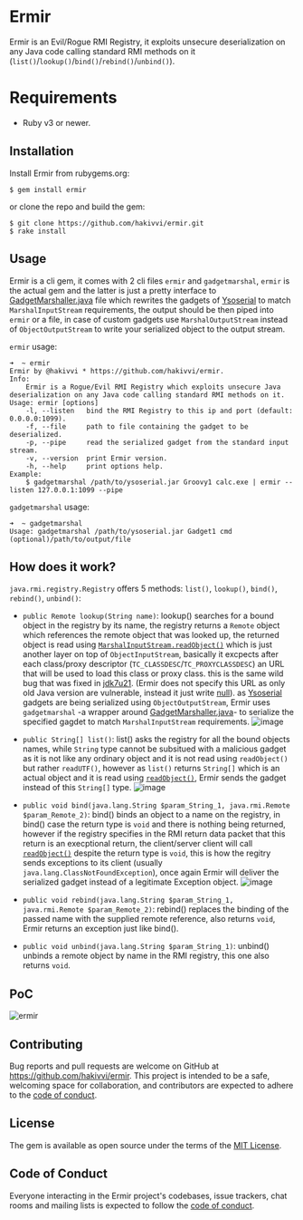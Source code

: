 # Ermir

Ermir is an Evil/Rogue RMI Registry, it exploits unsecure deserialization on any Java code calling standard RMI methods on it (`list()`/`lookup()`/`bind()`/`rebind()`/`unbind()`).

# Requirements

- Ruby v3 or newer.

## Installation

Install Ermir from rubygems.org:

    $ gem install ermir

or clone the repo and build the gem:

    $ git clone https://github.com/hakivvi/ermir.git
    $ rake install

## Usage

Ermir is a cli gem, it comes with 2 cli files `ermir` and `gadgetmarshal`, `ermir` is the actual gem and the latter is just a pretty interface to [GadgetMarshaller.java](https://github.com/hakivvi/ermir/blob/main/helpers/gadgetmarshaller/GadgetMarshaller.java) file which rewrites the gadgets of [Ysoserial](https://github.com/frohoff/ysoserial) to match `MarshalInputStream` requirements, the output should be then piped into `ermir` or a file, in case of custom gadgets use `MarshalOutputStream` instead of `ObjectOutputStream` to write your serialized object to the output stream.

`ermir` usage:
```console
➜  ~ ermir
Ermir by @hakivvi * https://github.com/hakivvi/ermir.
Info:
    Ermir is a Rogue/Evil RMI Registry which exploits unsecure Java deserialization on any Java code calling standard RMI methods on it.
Usage: ermir [options]
    -l, --listen   bind the RMI Registry to this ip and port (default: 0.0.0.0:1099).
    -f, --file     path to file containing the gadget to be deserialized.
    -p, --pipe     read the serialized gadget from the standard input stream.
    -v, --version  print Ermir version.
    -h, --help     print options help.
Example:
    $ gadgetmarshal /path/to/ysoserial.jar Groovy1 calc.exe | ermir --listen 127.0.0.1:1099 --pipe
```
`gadgetmarshal` usage:
```console
➜  ~ gadgetmarshal
Usage: gadgetmarshal /path/to/ysoserial.jar Gadget1 cmd (optional)/path/to/output/file
```

## How does it work?
`java.rmi.registry.Registry` offers 5 methods: `list()`, `lookup()`, `bind()`, `rebind()`, `unbind()`:
- `public Remote lookup(String name)`: lookup() searches for a bound object in the registry by its name, the registry returns a `Remote` object which references the remote object that was looked up, the returned object is read using [`MarshalInputStream.readObject()`](http://hg.openjdk.java.net/jdk8u/jdk8u/jdk/file/jdk8u232-ga/src/share/classes/sun/rmi/registry/RegistryImpl_Stub.java#l127) which is just another layer on top of `ObjectInputStream`, basically it excpects after each class/proxy descriptor (`TC_CLASSDESC`/`TC_PROXYCLASSDESC`) an URL that will be used to load this class or proxy class. this is the same wild bug that was fixed in [jdk7u21](https://docs.oracle.com/javase/7/docs/technotes/guides/rmi/enhancements-7.html). (Ermir does not specify this URL as only old Java version are vulnerable, instead it just write [null](https://github.com/hakivvi/ermir/blob/240880237eb3a565daf1f5d79be19ac1d21cb4c8/helpers/gadgetmarshaller/GadgetMarshaller.java#L54)). as [Ysoserial](https://github.com/frohoff/ysoserial) gadgets are being serialized using `ObjectOutputStream`, Ermir uses `gadgetmarshal` -a wrapper around [GadgetMarshaller.java](https://github.com/hakivvi/ermir/blob/main/helpers/gadgetmarshaller/GadgetMarshaller.java)- to serialize the specified gagdet to match `MarshalInputStream` requirements.
![image](https://user-images.githubusercontent.com/67718634/173961275-4702c692-412c-4fe1-b593-ab2a26b9bd07.png)

- `public String[] list()`: list() asks the registry for all the bound objects names, while `String` type cannot be subsitued with a malicious gadget as it is not like any ordinary object and it is not read using `readObject()` but rather `readUTF()`, however as `list()` returns `String[]` which is an actual object and it is read using [`readObject()`](http://hg.openjdk.java.net/jdk8u/jdk8u/jdk/file/jdk8u232-ga/src/share/classes/sun/rmi/registry/RegistryImpl_Stub.java#l95), Ermir sends the gadget instead of this `String[]` type.
![image](https://user-images.githubusercontent.com/67718634/173961470-9b0092e4-afbe-4710-8a68-60851e59bb54.png)

- `public void bind(java.lang.String $param_String_1, java.rmi.Remote $param_Remote_2)`: bind() binds an object to a name on the registry, in bind() case the return type is `void` and there is nothing being returned, however if the registry specifies in the RMI return data packet that this return is an execptional return, the client/server client will call [`readObject()`](https://hg.openjdk.java.net/jdk8u/jdk8u/jdk/file/tip/src/share/classes/sun/rmi/transport/StreamRemoteCall.java#l270) despite the return type is `void`, this is how the regitry sends exceptions to its client (usually `java.lang.ClassNotFoundException`), once again Ermir will deliver the serialized gadget instead of a legitimate Exception object.
![image](https://user-images.githubusercontent.com/67718634/173962145-333228cc-82a1-46d6-aaa6-8cb4af8e178e.png)

- `public void rebind(java.lang.String $param_String_1, java.rmi.Remote $param_Remote_2)`: rebind() replaces the binding of the passed name with the supplied remote reference, also returns `void`, Ermir returns an exception just like bind().
- `public void unbind(java.lang.String $param_String_1)`: unbind() unbinds a remote object by name in the RMI registry, this one also returns `void`.

## PoC
![ermir](https://user-images.githubusercontent.com/67718634/173956672-17e73fb9-87af-4ef1-97ef-5f22377e2034.gif)

## Contributing

Bug reports and pull requests are welcome on GitHub at https://github.com/hakivvi/ermir. This project is intended to be a safe, welcoming space for collaboration, and contributors are expected to adhere to the [code of conduct](https://github.com/hakivvi/ermir/blob/main/CODE_OF_CONDUCT.md).

## License

The gem is available as open source under the terms of the [MIT License](https://opensource.org/licenses/MIT).

## Code of Conduct

Everyone interacting in the Ermir project's codebases, issue trackers, chat rooms and mailing lists is expected to follow the [code of conduct](https://github.com/hakivvi/ermir/blob/main/CODE_OF_CONDUCT.md).
